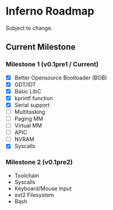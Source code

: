 # Inferno Roadmap
Subject to change.
## Current Milestone
### Milestone 1 (v0.1pre1 / Current)
 - [x] Better Opensource Bootloader (BOB)
 - [x] GDT/IDT
 - [x] Basic LibC
 - [x] kprintf function
 - [x] Serial support
 - [ ] Multitasking
 - [ ] Paging MM
 - [ ] Virtual MM
 - [ ] APIC
 - [ ] NVRAM
 - [x] Syscalls 

### Milestone 2 (v0.1pre2)
 - Toolchain
 - Syscalls
 - Keyboard/Mouse Input
 - ext2 Filesystem
 - Bash
